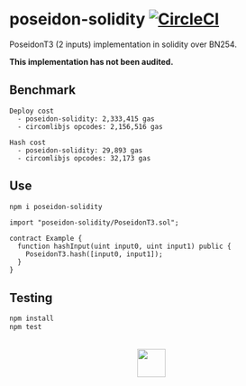 # poseidon-solidity [![CircleCI](https://img.shields.io/circleci/build/github/vimwitch/poseidon-solidity/main)](https://dl.circleci.com/status-badge/redirect/gh/vimwitch/poseidon-solidity/tree/main)

PoseidonT3 (2 inputs) implementation in solidity over BN254.

**This implementation has not been audited.**

## Benchmark

```
Deploy cost
  - poseidon-solidity: 2,333,415 gas
  - circomlibjs opcodes: 2,156,516 gas

Hash cost
  - poseidon-solidity: 29,893 gas
  - circomlibjs opcodes: 32,173 gas
```

## Use

```sh
npm i poseidon-solidity
```

```solidity
import "poseidon-solidity/PoseidonT3.sol";

contract Example {
  function hashInput(uint input0, uint input1) public {
    PoseidonT3.hash([input0, input1]);
  }
}
```

## Testing

```sh
npm install
npm test
```

<br />

<div align="center">
<a href="https://appliedzkp.org">
<img width="50px" height="auto" src="https://raw.githubusercontent.com/vimwitch/poseidon-solidity/main/pse_logo.svg" />
</a>
</div>
